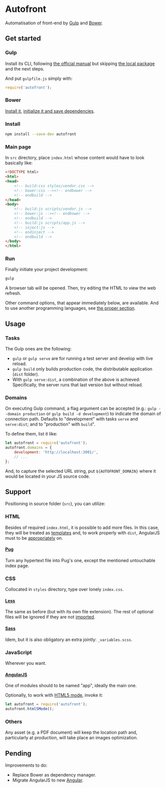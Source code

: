 # Autofront

Automatisation of front-end by [Gulp](https://gulpjs.com) and [Bower](https://bower.io).

## Get started

### Gulp

Install its CLI, following [the official manual](https://gulpjs.com/docs/en/getting-started/quick-start/) but skipping [the local package](https://gulpjs.com/docs/en/getting-started/quick-start/#install-the-gulp-package-in-your-devdependencies) and the next steps.

And put `gulpfile.js` simply with:

```js
require('autofront');
```

### Bower

[Install it](https://bower.io/#install-bower), [initialize it and save dependencies](https://bower.io/#save-packages).

### Install

```sh
npm install --save-dev autofront
```

### Main page

In `src` directory, place `index.html` whose content would have to look basically like:

```html
<!DOCTYPE html>
<html>
<head>
	<!-- build:css styles/vendor.css -->
	<!-- bower:css --><!-- endbower -->
	<!-- endbuild -->
</head>
<body>
	<!-- build:js scripts/vendor.js -->
	<!-- bower:js --><!-- endbower -->
	<!-- endbuild -->
	<!-- build:js scripts/app.js -->
	<!-- inject:js -->
	<!-- endinject -->
	<!-- endbuild -->
</body>
</html>
```

### Run

Finally initiate your project development:

```sh
gulp
```

A browser tab will be opened. Then, try editing the HTML to view the web refresh.

Other command options, that appear immediately below, are available. And to use another programming languages, see [the proper section](#support).

## Usage

### Tasks

The Gulp ones are the following:

- `gulp` or `gulp serve` are for running a test server and develop with live reload.
- `gulp build` only builds production code, the distributable application (`dist` folder).
- With `gulp serve:dist`, a combination of the above is achieved: Specifically, the server runs that last version but without reload.

### Domains

On executing Gulp command, a flag argument can be accepted (e.g.: `gulp --domain production` or `gulp build -d development`) to indicate the domain of connection path. Defaults to "development" with tasks `serve` and `serve:dist`; and to "production" with `build`".

To define them, list it like:

```js
let autofront = require('autofront');
autofront.domains = {
	development: 'http://localhost:3001/',
	// ...
};
```

And, to capture the selected URL string, put `${AUTOFRONT_DOMAIN}` where it would be located in your JS source code.

## Support

Positioning in source folder (`src`), you can utilize:

### HTML

Besides of required `index.html`, it is possible to add more files. In this case, they will be treated as [templates](https://docs.angularjs.org/api/ng/directive/ngInclude) and, to work properly with `dist`, AngularJS must to be [appropriately](#angularjs) on.

#### [Pug](https://pugjs.org)

Turn any hypertext file into Pug's one, except the mentioned untouchable index page.

### CSS

Collocated in `styles` directory, type over lonely `index.css`.

#### [Less](https://lesscss.org)

The same as before (but with its own file extension). The rest of optional files will be ignored if they are not [imported](https://lesscss.org/features/#import-atrules-feature).

#### [Sass](https://sass-lang.com)

Idem, but it is also obligatory an extra jointly: `_variables.scss`.

### JavaScript

Wherever you want.

#### [AngularJS](https://angularjs.org)

One of modules should to be named "app", ideally the main one.

Optionally, to work with [HTML5 mode](https://docs.angularjs.org/api/ng/provider/$locationProvider#html5Mode), invoke it:

```js
let autofront = require('autofront');
autofront.html5Mode();
```

### Others

Any asset (e.g. a PDF document) will keep the location path and, particularly at production, will take place an images optimization.

## Pending

Improvements to do:

- Replace Bower as dependency manager.
- Migrate AngularJS to new [Angular](https://angular.io).